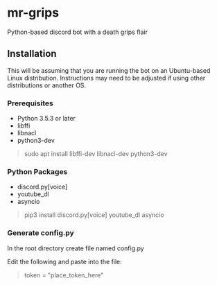 # mr-grips
Python-based discord bot with a death grips flair

## Installation
This will be assuming that you are running the bot on an Ubuntu-based Linux distribution. Instructions may need to be adjusted if using other distributions or another OS.
### Prerequisites
- Python 3.5.3 or later
- libffi
- libnacl
- python3-dev

>sudo apt install libffi-dev libnacl-dev python3-dev

### Python Packages
- discord.py[voice]
- youtube_dl
- asyncio

>pip3 install discord.py[voice] youtube_dl asyncio

### Generate config.py
In the root directory create file named config.py

Edit the following and paste into the file:
>token = "place_token_here"